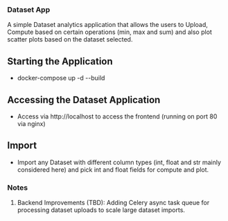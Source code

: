 ### Dataset App
A simple Dataset analytics application that allows the users to Upload, Compute based on certain operations (min, max and sum) and also plot scatter plots based on the dataset selected.

## Starting the Application

- docker-compose up -d --build

## Accessing the Dataset Application

- Access via http://localhost to access the frontend (running on port 80 via nginx)

## Import
- Import any Dataset with different column types (int, float and str mainly considered here) and pick int and float fields for compute and plot.

### Notes

1. Backend Improvements (TBD): Adding Celery async task queue for processing dataset uploads to scale large dataset imports.
